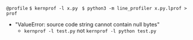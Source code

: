 
`@profile`
`$ kernprof -l x.py `
`$ python3 -m line_profiler x.py.lprof > prof`
- "ValueError: source code string cannot contain null bytes"
    - `kernprof -l test.py` not `kernprof -l python test.py`
